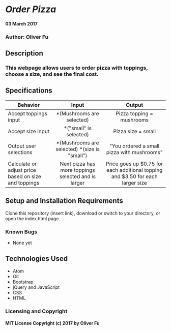 # _Order Pizza_

####  03 March 2017

### Author: Oliver Fu

## Description

### This webpage allows users to order pizza with toppings, choose a size, and see the final cost.

## Specifications

| Behavior |   Input   |   Output   |
|----------|:---------:|:----------:|
| Accept toppings input | *(Mushrooms are selected) | Pizza topping = mushrooms  |
| Accept size input | *("small" is selected) | Pizza size = small |
| Output user selections | *(Mushrooms are selected) *(size is "small") | "You ordered a small pizza with mushrooms"
| Calculate or adjust price based on size and toppings| Next pizza has more toppings selected and is larger | Price goes up $0.75 for each additional topping and $3.50 for each larger size |


## Setup and Installation Requirements

Clone this repository (insert link), download or switch to your directory, or open the index.html page.

### Known Bugs
* None yet

## Technologies Used

* Atom
* Git
* Bootstrap
* jQuery and JavaScript
* CSS
* HTML

### Licensing and Copyright

#### MIT License Copyright (c) 2017 by Oliver Fu
